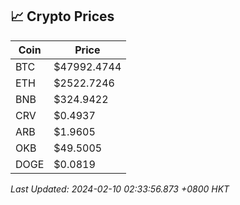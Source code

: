 ## 📈 Crypto Prices

| Coin | Price |
| ---- | ----- |
| BTC | $47992.4744 |
| ETH | $2522.7246 |
| BNB | $324.9422 |
| CRV | $0.4937 |
| ARB | $1.9605 |
| OKB | $49.5005 |
| DOGE | $0.0819 |

_Last Updated: 2024-02-10 02:33:56.873 +0800 HKT_